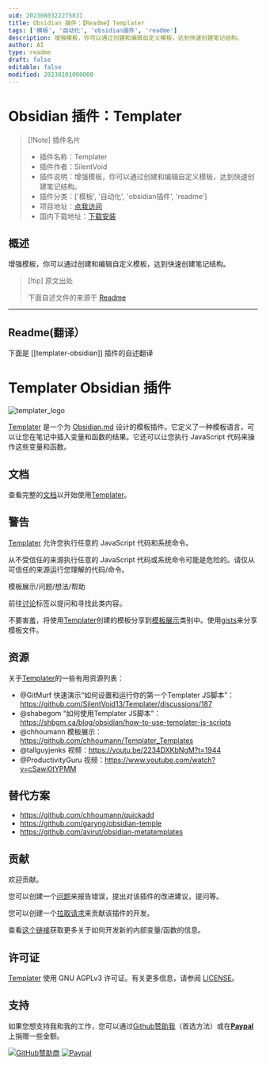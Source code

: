 ```yaml
---
uid: 2023080322275831
title: Obsidian 插件：【Readme】Templater
tags: ['模板', '自动化', 'obsidian插件', 'readme']
description: 增强模板，你可以通过创建和编辑自定义模板，达到快速创建笔记结构。
author: AI
type: readme
draft: false
editable: false
modified: 20230101000000
---
```


# Obsidian 插件：Templater

> [!Note] 插件名片
> - 插件名称：Templater
> - 插件作者：SilentVoid
> - 插件说明：增强模板，你可以通过创建和编辑自定义模板，达到快速创建笔记结构。
> - 插件分类：['模板', '自动化', 'obsidian插件', 'readme']
> - 项目地址：[点我访问](https://github.com/SilentVoid13/Templater)
> - 国内下载地址：[下载安装](https://pkmer.cn/products/plugin/pluginMarket/?templater-obsidian)

## 概述

增强模板，你可以通过创建和编辑自定义模板，达到快速创建笔记结构。



> [!tip] 原文出处
> 
>下面自述文件的来源于 [Readme](https://ghproxy.net/https://raw.githubusercontent.com/SilentVoid13/Templater/master/README.md)
> 

---

## Readme(翻译）

下面是 [[templater-obsidian]] 插件的自述翻译


# Templater Obsidian 插件

![templater_logo](./imgs/templater_logo.svg)

[Templater](https://github.com/SilentVoid13/Templater) 是一个为 [Obsidian.md](https://obsidian.md/) 设计的模板插件。它定义了一种模板语言，可以让您在笔记中插入变量和函数的结果。它还可以让您执行 JavaScript 代码来操作这些变量和函数。

## 文档

查看完整的[文档](https://silentvoid13.github.io/Templater/)以开始使用[Templater](https://github.com/SilentVoid13/Templater)。

## 警告

[Templater](https://github.com/SilentVoid13/Templater) 允许您执行任意的 JavaScript 代码和系统命令。

从不受信任的来源执行任意的 JavaScript 代码或系统命令可能是危险的。请仅从可信任的来源运行您理解的代码/命令。

模板展示/问题/想法/帮助

前往[讨论](https://github.com/SilentVoid13/Templater/discussions)标签以提问和寻找此类内容。

不要害羞，将使用[Templater](https://github.com/SilentVoid13/Templater)创建的模板分享到[模板展示](https://github.com/SilentVoid13/Templater/discussions/categories/templates-showcase)类别中。使用[gists](https://gist.github.com/)来分享模板文件。

## 资源

关于[Templater](https://github.com/SilentVoid13/Templater)的一些有用资源列表：

- @GitMurf 快速演示“如何设置和运行你的第一个Templater JS脚本”：https://github.com/SilentVoid13/Templater/discussions/187
- @shabegom “如何使用Templater JS脚本”：https://shbgm.ca/blog/obsidian/how-to-use-templater-js-scripts
- @chhoumann 模板展示：https://github.com/chhoumann/Templater_Templates
- @tallguyjenks 视频：https://youtu.be/2234DXKbNgM?t=1944
- @ProductivityGuru 视频：https://www.youtube.com/watch?v=cSawi0tYPMM

## 替代方案

- https://github.com/chhoumann/quickadd
- https://github.com/garyng/obsidian-temple
- https://github.com/avirut/obsidian-metatemplates

## 贡献

欢迎贡献。

您可以创建一个[问题](https://github.com/SilentVoid13/Templater/issues)来报告错误，提出对该插件的改进建议，提问等。

您可以创建一个[拉取请求](https://github.com/SilentVoid13/Templater/pulls)来贡献该插件的开发。

查看[这个链接](https://silentvoid13.github.io/Templater/docs/internal-variables-functions/contribute)获取更多关于如何开发新的内部变量/函数的信息。

## 许可证

[Templater](https://github.com/SilentVoid13/Templater) 使用 GNU AGPLv3 许可证。有关更多信息，请参阅 [LICENSE](https://github.com/SilentVoid13/Templater/blob/master/LICENSE.TXT)。

## 支持

如果您想支持我和我的工作，您可以通过[Github赞助我](https://github.com/sponsors/SilentVoid13)（首选方法）或在[**Paypal**](https://www.paypal.com/donate?hosted_button_id=U2SRGAFYXT32Q)上捐赠一些金额。

[![GitHub赞助商](https://img.shields.io/github/sponsors/silentvoid13?label=赞助&logo=GitHub%20Sponsors&style=for-the-badge)](https://github.com/sponsors/silentvoid13)
[![Paypal](https://img.shields.io/badge/paypal-silentvoid13-yellow?style=social&logo=paypal)](https://www.paypal.com/donate?hosted_button_id=U2SRGAFYXT32Q)



